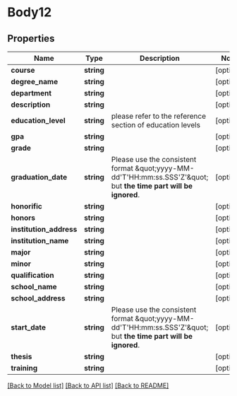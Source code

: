 # Body12

## Properties
Name | Type | Description | Notes
------------ | ------------- | ------------- | -------------
**course** | **string** |  | [optional] 
**degree_name** | **string** |  | [optional] 
**department** | **string** |  | [optional] 
**description** | **string** |  | [optional] 
**education_level** | **string** | please refer to the reference section of education levels | [optional] 
**gpa** | **string** |  | [optional] 
**grade** | **string** |  | [optional] 
**graduation_date** | **string** | Please use the consistent format \&quot;yyyy-MM-dd&#x27;T&#x27;HH:mm:ss.SSS&#x27;Z&#x27;\&quot; but **the time part will be ignored**. | [optional] 
**honorific** | **string** |  | [optional] 
**honors** | **string** |  | [optional] 
**institution_address** | **string** |  | [optional] 
**institution_name** | **string** |  | [optional] 
**major** | **string** |  | [optional] 
**minor** | **string** |  | [optional] 
**qualification** | **string** |  | [optional] 
**school_name** | **string** |  | [optional] 
**school_address** | **string** |  | [optional] 
**start_date** | **string** | Please use the consistent format \&quot;yyyy-MM-dd&#x27;T&#x27;HH:mm:ss.SSS&#x27;Z&#x27;\&quot; but **the time part will be ignored**. | [optional] 
**thesis** | **string** |  | [optional] 
**training** | **string** |  | [optional] 

[[Back to Model list]](../../README.md#documentation-for-models) [[Back to API list]](../../README.md#documentation-for-api-endpoints) [[Back to README]](../../README.md)

